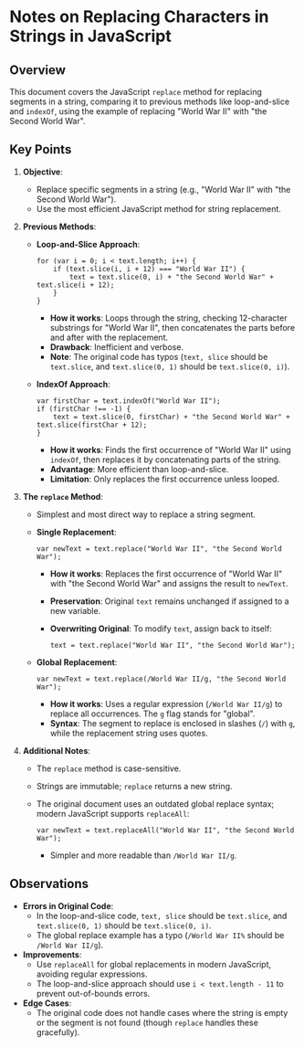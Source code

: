 Notes on Replacing Characters in Strings in JavaScript
======================================================

Overview
--------

This document covers the JavaScript `replace` method for replacing segments in a string, comparing it to previous methods like loop-and-slice and `indexOf`, using the example of replacing "World War II" with "the Second World War".

Key Points
----------

1.  **Objective**:

    -   Replace specific segments in a string (e.g., "World War II" with "the Second World War").
    -   Use the most efficient JavaScript method for string replacement.
2.  **Previous Methods**:

    -   **Loop-and-Slice Approach**:

        ```
        for (var i = 0; i < text.length; i++) {
            if (text.slice(i, i + 12) === "World War II") {
                text = text.slice(0, i) + "the Second World War" + text.slice(i + 12);
            }
        }

        ```

        -   **How it works**: Loops through the string, checking 12-character substrings for "World War II", then concatenates the parts before and after with the replacement.
        -   **Drawback**: Inefficient and verbose.
        -   **Note**: The original code has typos (`text, slice` should be `text.slice`, and `text.slice(0, 1)` should be `text.slice(0, i)`).
    -   **IndexOf Approach**:

        ```
        var firstChar = text.indexOf("World War II");
        if (firstChar !== -1) {
            text = text.slice(0, firstChar) + "the Second World War" + text.slice(firstChar + 12);
        }

        ```

        -   **How it works**: Finds the first occurrence of "World War II" using `indexOf`, then replaces it by concatenating parts of the string.
        -   **Advantage**: More efficient than loop-and-slice.
        -   **Limitation**: Only replaces the first occurrence unless looped.
3.  **The `replace` Method**:

    -   Simplest and most direct way to replace a string segment.

    -   **Single Replacement**:

        ```
        var newText = text.replace("World War II", "the Second World War");

        ```

        -   **How it works**: Replaces the first occurrence of "World War II" with "the Second World War" and assigns the result to `newText`.
        -   **Preservation**: Original `text` remains unchanged if assigned to a new variable.
        -   **Overwriting Original**: To modify `text`, assign back to itself:

            ```
            text = text.replace("World War II", "the Second World War");

            ```

    -   **Global Replacement**:

        ```
        var newText = text.replace(/World War II/g, "the Second World War");

        ```

        -   **How it works**: Uses a regular expression (`/World War II/g`) to replace all occurrences. The `g` flag stands for "global".
        -   **Syntax**: The segment to replace is enclosed in slashes (`/`) with `g`, while the replacement string uses quotes.
4.  **Additional Notes**:

    -   The `replace` method is case-sensitive.
    -   Strings are immutable; `replace` returns a new string.
    -   The original document uses an outdated global replace syntax; modern JavaScript supports `replaceAll`:

        ```
        var newText = text.replaceAll("World War II", "the Second World War");

        ```

        -   Simpler and more readable than `/World War II/g`.

Observations
------------

-   **Errors in Original Code**:
    -   In the loop-and-slice code, `text, slice` should be `text.slice`, and `text.slice(0, 1)` should be `text.slice(0, i)`.
    -   The global replace example has a typo (`/World War II%` should be `/World War II/g`).
-   **Improvements**:
    -   Use `replaceAll` for global replacements in modern JavaScript, avoiding regular expressions.
    -   The loop-and-slice approach should use `i < text.length - 11` to prevent out-of-bounds errors.
-   **Edge Cases**:
    -   The original code does not handle cases where the string is empty or the segment is not found (though `replace` handles these gracefully).
